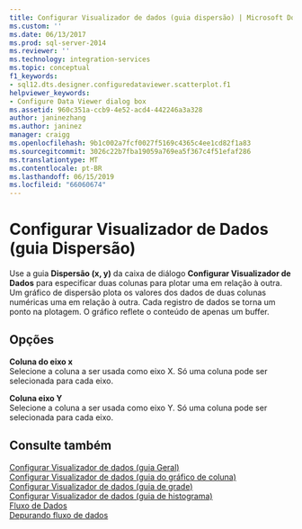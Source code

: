 ```yaml
---
title: Configurar Visualizador de dados (guia dispersão) | Microsoft Docs
ms.custom: ''
ms.date: 06/13/2017
ms.prod: sql-server-2014
ms.reviewer: ''
ms.technology: integration-services
ms.topic: conceptual
f1_keywords:
- sql12.dts.designer.configuredataviewer.scatterplot.f1
helpviewer_keywords:
- Configure Data Viewer dialog box
ms.assetid: 960c351a-ccb9-4e52-acd4-442246a3a328
author: janinezhang
ms.author: janinez
manager: craigg
ms.openlocfilehash: 9b1c002a7fcf0027f5169c4365c4ee1cd82f1a83
ms.sourcegitcommit: 3026c22b7fba19059a769ea5f367c4f51efaf286
ms.translationtype: MT
ms.contentlocale: pt-BR
ms.lasthandoff: 06/15/2019
ms.locfileid: "66060674"
---
```

# <a name="configure-data-viewer-scatter-plot-tab"></a>Configurar Visualizador de Dados (guia Dispersão)
  Use a guia **Dispersão (x, y)** da caixa de diálogo **Configurar Visualizador de Dados** para especificar duas colunas para plotar uma em relação à outra. Um gráfico de dispersão plota os valores dos dados de duas colunas numéricas uma em relação à outra. Cada registro de dados se torna um ponto na plotagem. O gráfico reflete o conteúdo de apenas um buffer.  
  
## <a name="options"></a>Opções  
 **Coluna do eixo x**  
 Selecione a coluna a ser usada como eixo X. Só uma coluna pode ser selecionada para cada eixo.  
  
 **Coluna eixo Y**  
 Selecione a coluna a ser usada como eixo Y. Só uma coluna pode ser selecionada para cada eixo.  
  
## <a name="see-also"></a>Consulte também  
 [Configurar Visualizador de dados &#40;guia Geral&#41;](../../2014/integration-services/configure-data-viewer-general-tab.md)   
 [Configurar Visualizador de dados &#40;guia do gráfico de coluna&#41;](../../2014/integration-services/configure-data-viewer-column-chart-tab.md)   
 [Configurar Visualizador de dados &#40;guia de grade&#41;](../../2014/integration-services/configure-data-viewer-grid-tab.md)   
 [Configurar Visualizador de dados &#40;guia de histograma&#41;](../../2014/integration-services/configure-data-viewer-histogram-tab.md)   
 [Fluxo de Dados](data-flow/data-flow.md)   
 [Depurando fluxo de dados](troubleshooting/debugging-data-flow.md)  
  
  
